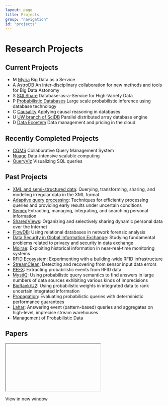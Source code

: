 ```yaml
---
layout: page
title: Projects
group: "navigation"
id: "projects"
---
```


<link rel="stylesheet" href="css/projects.css">

# Research Projects

## Current Projects

* M [Myria](http://myria.cs.washington.edu) Big Data as a Service
* A [AstroDB](http://db.cs.washington.edu/astrodb/) An inter-disciplinary collaboration for new methods and tools for Big Data Astonomy
* S [SQLShare](http://escience.washington.edu/sqlshare) Database-as-a-Service for High-Variety Data
* P [Probabilistic Databases](http://homes.cs.washington.edu/~suciu/project-querycompilation.html) Large scale probabilistic inference using database technology
* C [Causality](http://people.cs.umass.edu/~ameli/projects/causality/) Applying causal reasoning in databases
* U [UW branch of SciDB](http://scidb.cs.washington.edu) Parallel distributed array database engine
* D [Data Eco$y$tem](http://cloud-data-pricing.cs.washington.edu) Data management and pricing in the cloud

## Recently Completed Projects

* [CQMS](http://cqms.cs.washington.edu/CQMS.html) Collaborative Query Management System
* [Nuage](http://db.cs.washington.edu/nuage/) Data-intensive scalable computing
* [QueryViz](http://queryviz.com) Visualizing SQL queries

## Past Projects

* [XML and semi-structured data](http://db.cs.washington.edu/xml.html): Querying, transforming, sharing, and modeling irregular data in the XML format
* [Adaptive query processing](http://db.cs.washington.edu/adaptive.html): Techniques for efficiently processing queries and providing early results under uncertain conditions
* [Semex](http://db.cs.washington.edu/semex/semex.html) Extracting, managing, integrating, and searching personal information
* [SharedViews](http://db.cs.washington.edu/sharedviews/sharedviews.html): Organizing and selectively sharing dynamic personal data over the Internet
* [FlowDB](http://db.cs.washington.edu/nids/ovmi.html): Using relational databases in network forensic analysis
* [Data Security in Global Information Exchange](http://www.cs.washington.edu/homes/suciu/project-security.html): Studying fundamental problems related to privacy and security in data exchange
* [Moirae](http://db.cs.washington.edu/moirae/): Exploiting historical information in near-real-time monitoring systems
* [RFID Ecosystem](http://rfid.cs.washington.edu/): Experimenting with a building-wide RFID infrastructure
* [StreamClean](http://db.cs.washington.edu/streamclean/): Detecting and recovering from sensor input data errors
* [PEEX](http://db.cs.washington.edu/peex/): Extracting probabilistic events from RFID data
* [MystiQ](http://www.cs.washington.edu/homes/suciu/project-mystiq.html): Using probabilistic query semantics to find answers in large numbers of data sources exhibiting various kinds of imprecisions
* [BioRank/U2](http://biomediator.org/): Using probabilistic weights in integrated data to rank uncertain integrated information
* [Propagation](http://db.cs.washington.edu/propagation/): Evaluating probabilistic queries with deterministic performance guarantees
* [Lahar](http://lahar.cs.washington.edu/): Answering event (pattern-based) queries and aggregates on high-level, imprecise stream warehouses
* [Management of Probabilistic Data](http://www.cs.washington.edu/homes/suciu/project-probDB.html)

## Papers

<iframe id="papers" src=""></iframe>
<p><a id="author-popout" target="_blank">View in new window</a></p>

<script type="text/javascript" src="https://ajax.googleapis.com/ajax/libs/jquery/2.1.0/jquery.min.js"></script>
<script type="text/javascript">
var people_url = 'people.html';
var dblp_selector = '.person a:not([id=""])';
var dblp_url = 'http://www.dblp.org/search/index.php#query=';

function extract_authors(html) {
	return $(dblp_selector, html).map(function(i, name) { return 'author:' + $(name).attr('id') })
                                 .get()
		                         .join('|');
}

$(function() {
	if(location.protocol == 'https:')
		$('#papers').hide();
	else
		$.ajax({
			url: people_url,
			async: true,
			dataType: 'html',
			error: function() { $('#papers').hide() },
			success: function(html) {
				authors = extract_authors(html);
				$('#papers').show().attr('src', dblp_url + authors);
				$('#author-popout').show().attr('href', dblp_url + authors);
			}
	});
});
</script>